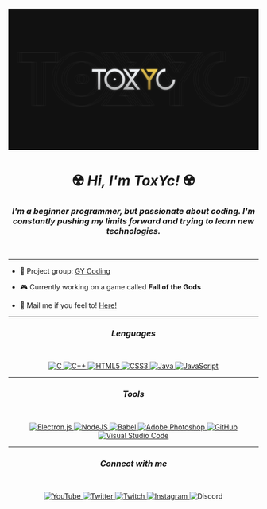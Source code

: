 ![srtoxyc_front](img/toxyc_githubfront.png)

<h1 align="center">☢️​ <b><i>Hi, I'm ToxYc!</b></i> ☢️​</h1>
<h3 align="center"><i>I'm a beginner programmer, but passionate about coding. I'm constantly pushing my limits forward and trying to learn new technologies.</i></h3>
<br>

***

- 🌌​ Project group: [GY Coding](https://github.com/GY-CODING)

- 🎮 Currently working on a game called **Fall of the Gods**

- 📧 Mail me if you feel to! <a href="mailto:ivm1000vm@gmail.com">Here!</a>

***

<h3 align="center"><b><i>Lenguages</b></i></h3>
<br>
<div align="center">
<!-- <a href="https://www.cprogramming.com/" target="_blank" rel="noreferrer"> <img title="C" src="https://raw.githubusercontent.com/devicons/devicon/master/icons/c/c-original.svg" alt="c" width="40" height="40"/> </a> <a href="https://www.w3schools.com/cpp/" target="_blank" rel="noreferrer"> <img title="C++" src="https://raw.githubusercontent.com/devicons/devicon/master/icons/cplusplus/cplusplus-original.svg" alt="cplusplus" width="40" height="40"/> </a> <a href="https://www.w3.org/html/" target="_blank" rel="noreferrer"> <img title="HTML5" src="https://raw.githubusercontent.com/devicons/devicon/master/icons/html5/html5-original-wordmark.svg" alt="html5" width="40" height="40"/> </a> <a href="https://www.w3schools.com/css/" target="_blank" rel="noreferrer"> <img title="CSS3" src="https://raw.githubusercontent.com/devicons/devicon/master/icons/css3/css3-original-wordmark.svg" alt="css3" width="40" height="40"/> </a> <a href="https://developer.mozilla.org/en-US/docs/Web/JavaScript" target="_blank" rel="noreferrer"> <img title="JavaScript" src="https://raw.githubusercontent.com/devicons/devicon/master/icons/javascript/javascript-original.svg" alt="javascript" width="40" height="40"/> </a> <a href="https://www.java.com" target="_blank" rel="noreferrer"> <img title="Java" src="https://raw.githubusercontent.com/devicons/devicon/master/icons/java/java-original.svg" alt="java" width="40" height="40"/> </a>  -->

<a href="https://en.wikipedia.org/wiki/C_(programming_language)"> ![C](https://img.shields.io/badge/c-%2300599C.svg?style=for-the-badge&logo=c&logoColor=white) </a>
<a href="https://en.wikipedia.org/wiki/C%2B%2B"> ![C++](https://img.shields.io/badge/c++-%2300599C.svg?style=for-the-badge&logo=c%2B%2B&logoColor=white) </a>
<a href="https://en.wikipedia.org/wiki/HTML5"> ![HTML5](https://img.shields.io/badge/html5-%23E34F26.svg?style=for-the-badge&logo=html5&logoColor=white) </a>
<a href="https://en.wikipedia.org/wiki/CSS"> ![CSS3](https://img.shields.io/badge/css3-%231572B6.svg?style=for-the-badge&logo=css3&logoColor=white) </a>
<a href="https://en.wikipedia.org/wiki/Java_(programming_language)"> ![Java](https://img.shields.io/badge/java-%23ED8B00.svg?style=for-the-badge&logo=java&logoColor=white) </a>
<a href="https://en.wikipedia.org/wiki/JavaScript"> ![JavaScript](https://img.shields.io/badge/javascript-%23323330.svg?style=for-the-badge&logo=javascript&logoColor=%23F7DF1E) </a>
</div>

***

<h3 align="center"><b><i>Tools</b></i></h3>
<br>
<div align="center">
<!-- <a href="https://www.photoshop.com/en" target="_blank" rel="noreferrer"> <img title="Photoshop" src="https://raw.githubusercontent.com/devicons/devicon/master/icons/photoshop/photoshop-line.svg" alt="photoshop" width="40" height="40"/> </a> <a href="https://www.electronjs.org" target="_blank" rel="noreferrer"> <img title="Electron" src="https://raw.githubusercontent.com/devicons/devicon/master/icons/electron/electron-original.svg" alt="electron" width="40" height="40"/> </a> <a href="https://nodejs.org" target="_blank" rel="noreferrer"> <img title="NodeJS" src="https://raw.githubusercontent.com/devicons/devicon/master/icons/nodejs/nodejs-original-wordmark.svg" alt="nodejs" width="40" height="40"/> </a> <a href="https://git-scm.com/" target="_blank" rel="noreferrer"> <img title="Git" src="https://www.vectorlogo.zone/logos/git-scm/git-scm-icon.svg" alt="git" width="40" height="40"/> </a> <a href="https://babeljs.io/" target="_blank" rel="noreferrer"> <img title="BabelJS" src="https://www.vectorlogo.zone/logos/babeljs/babeljs-icon.svg" alt="babel" width="40" height="40"/> </a> -->

<a href="https://www.electronjs.org/"> ![Electron.js](https://img.shields.io/badge/Electron-191970?style=for-the-badge&logo=Electron&logoColor=white) </a>
<a href="https://nodejs.org/en/"> ![NodeJS](https://img.shields.io/badge/node.js-6DA55F?style=for-the-badge&logo=node.js&logoColor=white) </a>
<a href="https://babeljs.io/"> ![Babel](https://img.shields.io/badge/Babel-F9DC3e?style=for-the-badge&logo=babel&logoColor=black) </a>
<a href="https://www.adobe.com/es/products/photoshop/landpb.html?gclid=Cj0KCQjw4omaBhDqARIsADXULuV6yEZzvzhO5S1dEVoEBwyFG42q8sjtVezQ_LAqBGsuExHR_78zDm4aAgjpEALw_wcB&mv=search&mv=search&sdid=LZ32SYVR&ef_id=Cj0KCQjw4omaBhDqARIsADXULuV6yEZzvzhO5S1dEVoEBwyFG42q8sjtVezQ_LAqBGsuExHR_78zDm4aAgjpEALw_wcB:G:s&s_kwcid=AL!3085!3!340859178374!e!!g!!photoshop!1445901735!56657232416"> ![Adobe Photoshop](https://img.shields.io/badge/adobe%20photoshop-%2331A8FF.svg?style=for-the-badge&logo=adobe%20photoshop&logoColor=white) </a>
<a href="https://github.com/"> ![GitHub](https://img.shields.io/badge/github-%23121011.svg?style=for-the-badge&logo=github&logoColor=white) </a>
<a href="https://code.visualstudio.com/"> ![Visual Studio Code](https://img.shields.io/badge/Visual%20Studio%20Code-0078d7.svg?style=for-the-badge&logo=visual-studio-code&logoColor=white) </a>


</div>

***

<h3 align="center"><b><i>Connect with me</b></i></h3>
<br>
<div align="center">
<!-- <a href="https://twitter.com/srtoxyc" target="blank"><img align="center" title="Twitter" src="https://raw.githubusercontent.com/rahuldkjain/github-profile-readme-generator/master/src/images/icons/Social/twitter.svg" alt="srtoxyc" height="30" width="40" /></a>
<a href="https://instagram.com/srtoxyc" target="blank"><img align="center" title="Instagram" src="https://raw.githubusercontent.com/rahuldkjain/github-profile-readme-generator/master/src/images/icons/Social/instagram.svg" alt="srtoxyc" height="30" width="40" /></a>
<a href="https://www.youtube.com/c/toxycgd" target="blank"><img align="center" title="YouTube" src="https://raw.githubusercontent.com/rahuldkjain/github-profile-readme-generator/master/src/images/icons/Social/youtube.svg" alt="toxycgd" height="30" width="40" /></a> -->

<a href="https://www.youtube.com/c/ToxYcGD"> ![YouTube](https://img.shields.io/badge/YouTube-%23FF0000.svg?style=for-the-badge&logo=YouTube&logoColor=white) </a>
<a href="https://twitter.com/srtoxyc"> ![Twitter](https://img.shields.io/badge/Twitter-%231DA1F2.svg?style=for-the-badge&logo=Twitter&logoColor=white) </a>
<a href="https://www.twitch.tv/srtoxyc"> ![Twitch](https://img.shields.io/badge/Twitch-%239146FF.svg?style=for-the-badge&logo=Twitch&logoColor=white) </a>
<a href="https://www.instagram.com/srtoxyc/"> ![Instagram](https://img.shields.io/badge/Instagram-%23E4405F.svg?style=for-the-badge&logo=Instagram&logoColor=white) </a>
![Discord](https://img.shields.io/badge/ToxYc_8890-%237289DA.svg?style=for-the-badge&logo=discord&logoColor=white)

</div>
